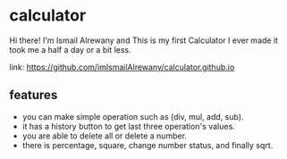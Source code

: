 # calculator
Hi there! I'm Ismail Alrewany and This is my first Calculator I ever made it took me a half a day or a bit less.

link: https://github.com/imIsmailAlrewany/calculator.github.io

## features

* you can make simple operation such as (div, mul, add, sub).
* it has a history button to get last three operation's values.
* you are able to delete all or delete a number.
* there is percentage, square, change number status, and finally sqrt.